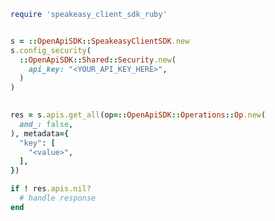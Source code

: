 <!-- Start SDK Example Usage [usage] -->
```ruby
require 'speakeasy_client_sdk_ruby'


s = ::OpenApiSDK::SpeakeasyClientSDK.new
s.config_security(
  ::OpenApiSDK::Shared::Security.new(
    api_key: "<YOUR_API_KEY_HERE>",
  )
)

    
res = s.apis.get_all(op=::OpenApiSDK::Operations::Op.new(
  and_: false,
), metadata={
  "key": [
    "<value>",
  ],
})

if ! res.apis.nil?
  # handle response
end

```
<!-- End SDK Example Usage [usage] -->